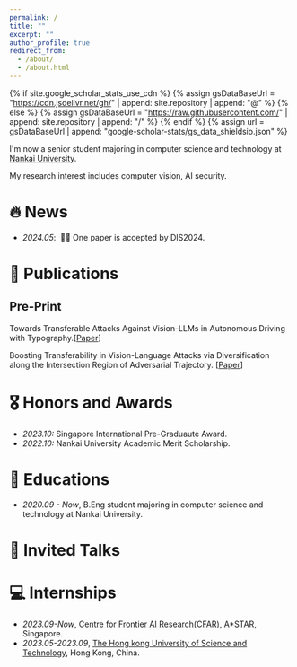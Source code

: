 ```yaml
---
permalink: /
title: ""
excerpt: ""
author_profile: true
redirect_from: 
  - /about/
  - /about.html
---
```


{% if site.google_scholar_stats_use_cdn %}
{% assign gsDataBaseUrl = "https://cdn.jsdelivr.net/gh/" | append: site.repository | append: "@" %}
{% else %}
{% assign gsDataBaseUrl = "https://raw.githubusercontent.com/" | append: site.repository | append: "/" %}
{% endif %}
{% assign url = gsDataBaseUrl | append: "google-scholar-stats/gs_data_shieldsio.json" %}

<span class='anchor' id='about-me'></span>

I'm now a senior student majoring in computer science and technology at [Nankai University](https://www.nankai.edu.cn/).

My research interest includes computer vision, AI security. 


# 🔥 News
- *2024.05*: &nbsp;🎉🎉 One paper is accepted by DIS2024.

# 📝 Publications 

## Pre-Print

Towards Transferable Attacks Against Vision-LLMs in Autonomous Driving with Typography.[[Paper](https://arxiv.org/abs/2405.14169)]

Boosting Transferability in Vision-Language Attacks via Diversification along the Intersection Region of Adversarial Trajectory. [[Paper](https://arxiv.org/abs/2403.12445)]

# 🎖 Honors and Awards
- *2023.10:*  Singapore International Pre-Graduaute Award.
- *2022.10:*  Nankai University Academic Merit Scholarship.

# 📖 Educations
- *2020.09 - Now*, B.Eng student majoring in computer science and technology at Nankai University.

# 💬 Invited Talks
# 💻 Internships
- *2023.09-Now*, [Centre for Frontier AI Research(CFAR)](https://www.a-star.edu.sg/cfar), [A*STAR](https://www.a-star.edu.sg/), Singapore.
- *2023.05-2023.09*, [The Hong kong University of Science and Technology](https://hkust.edu.hk/), Hong Kong, China.
